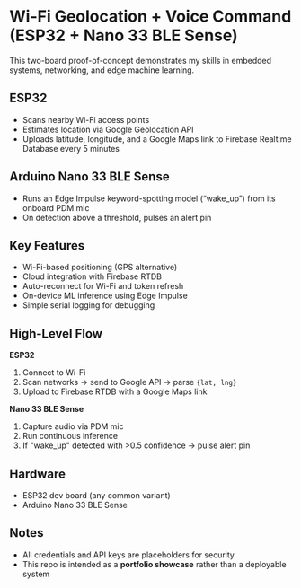 # Wi-Fi Geolocation + Voice Command (ESP32 + Nano 33 BLE Sense)

This two-board proof-of-concept demonstrates my skills in embedded systems, networking, and edge machine learning.

## ESP32
- Scans nearby Wi-Fi access points  
- Estimates location via Google Geolocation API  
- Uploads latitude, longitude, and a Google Maps link to Firebase Realtime Database every 5 minutes  

## Arduino Nano 33 BLE Sense
- Runs an Edge Impulse keyword-spotting model (“wake_up”) from its onboard PDM mic  
- On detection above a threshold, pulses an alert pin  

## Key Features
- Wi-Fi-based positioning (GPS alternative)  
- Cloud integration with Firebase RTDB  
- Auto-reconnect for Wi-Fi and token refresh  
- On-device ML inference using Edge Impulse  
- Simple serial logging for debugging  

## High-Level Flow
**ESP32**  
1. Connect to Wi-Fi  
2. Scan networks → send to Google API → parse `{lat, lng}`  
3. Upload to Firebase RTDB with a Google Maps link  

**Nano 33 BLE Sense**  
1. Capture audio via PDM mic  
2. Run continuous inference  
3. If "wake_up" detected with >0.5 confidence → pulse alert pin  

## Hardware
- ESP32 dev board (any common variant)  
- Arduino Nano 33 BLE Sense  

## Notes
- All credentials and API keys are placeholders for security  
- This repo is intended as a **portfolio showcase** rather than a deployable system  
